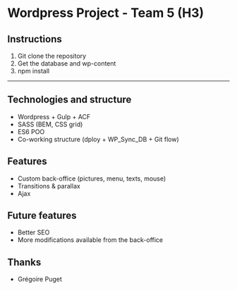 # Wordpress Project - Team 5 (H3)

## Instructions

1. Git clone the repository
2. Get the database and wp-content
3. npm install

___

## Technologies and structure

- Wordpress + Gulp + ACF
- SASS (BEM, CSS grid)
- ES6 POO
- Co-working structure (dploy + WP_Sync_DB + Git flow)

## Features
- Custom back-office (pictures, menu, texts, mouse)
- Transitions & parallax
- Ajax

## Future features
- Better SEO
- More modifications available from the back-office

## Thanks
- Grégoire Puget

